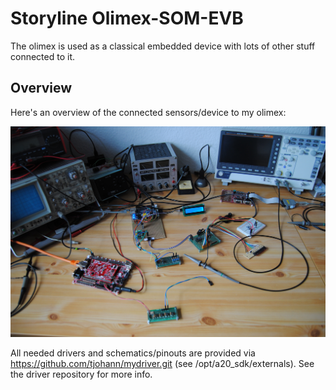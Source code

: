 Storyline Olimex-SOM-EVB
========================

The olimex is used as a classical embedded device with lots of other stuff connected to it.


Overview
--------

Here's an overview of the connected sensors/device to my olimex:

![Alt text](pics/overview.jpg?raw=true "Overview")

All needed drivers and schematics/pinouts are provided via https://github.com/tjohann/mydriver.git (see /opt/a20_sdk/externals). See the driver repository for more info.
